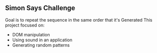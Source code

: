 ## Simon Says Challenge 
Goal is to repeat the sequence in the same order that it's Generated
This project focused on:
- DOM manipulation
- Using sound in an application
- Generating random patterns
